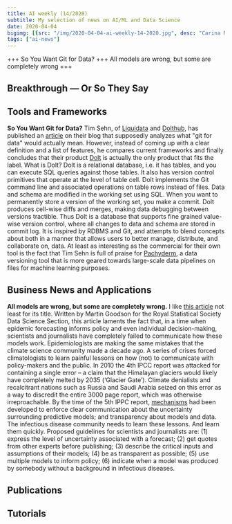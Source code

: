 ```yaml
---
title: AI weekly (14/2020)
subtitle: My selection of news on AI/ML and Data Science
date: 2020-04-04
bigimg: [{src: "/img/2020-04-04-ai-weekly-14-2020.jpg", desc: "Carina Nebula (Hubble Heritage)"}]
tags: ["ai-news"]
---
```



+++ So You Want Git for Data? +++ All models are wrong, but some are completely wrong +++


 
<!--more-->



## Breakthrough &mdash; Or So They Say

 
 


## Tools and Frameworks

**So You Want Git for Data?** Tim Sehn, of [Liquidata](https://www.liquidata.co/) and [Dolthub](https://www.dolthub.com/), has published an [article](https://www.dolthub.com/blog/2020-03-06-so-you-want-git-for-data/) on their blog that supposedly analyzes what "git for data" would actually mean. However, instead of coming up with a clear definition and a list of features, he compares current frameworks and finally concludes that their product [Dolt](https://github.com/liquidata-inc/dolt) is actually the only product that fits the label. What is Dolt? Dolt is a relational database, i.e. it has tables, and you can execute SQL queries against those tables. It also has version control primitives that operate at the level of table cell. Dolt implements the Git command line and associated operations on table rows instead of files. Data and schema are modified in the working set using SQL. When you want to permanently store a version of the working set, you make a commit. Dolt produces cell-wise diffs and merges, making data debugging between versions tractible. Thus Dolt is a database that supports fine grained value-wise version control, where all changes to data and schema are stored in commit log.  It is inspired by RDBMS and Git, and attempts to blend concepts about both in a manner that allows users to better manage, distribute, and collaborate on, data. At least as interesting as the commercial for their own tool is the fact that Tim Sehn is full of praise for [Pachyderm](https://github.com/pachyderm/pachyderm), a data versioning tool that is more geared towards large-scale data pipelines on files for machine learning purposes. 



## Business News and Applications

**All models are wrong, but some are completely wrong.** I like [this article](https://rssdss.design.blog/2020/03/31/all-models-are-wrong-but-some-are-completely-wrong) not least for its title. Written by Martin Goodson for the Royal Statistical Society Data Science Section, this article laments the fact that, in a time when epidemic forecasting informs policy and even individual decision-making, scientists and journalists have completely failed to communicate how these models work. Epidemiologists are making the same mistakes that the climate science community made a decade ago. A series of crises forced climatologists to learn painful lessons on how (not) to communicate with policy-makers and the public. In 2010 the 4th IPCC report was attacked for containing a single error – a claim that the Himalayan glaciers would likely have completely melted by 2035 (‘Glacier Gate’). Climate denialists and recalcitrant nations such as Russia and Saudi Arabia seized on this error as a way to discredit the entire 3000 page report, which was otherwise irreproachable. By the time of the 5th IPPC report, [mechanisms](https://www.ipcc.ch/site/assets/uploads/2017/08/AR5_Uncertainty_Guidance_Note.pdf) had been developed to enforce clear communication about the uncertainty surrounding predictive models; and transparency about models and data. The infectious disease community needs to learn these lessons. And learn them quickly. Proposed guidelines for scientists and journalists are: (1) express the level of uncertainty associated with a forecast; (2) get quotes from other experts before publishing; (3) describe the critical inputs and assumptions of their models; (4) be as transparent as possible; (5) use multiple models to inform policy; (6) indicate when a model was produced by somebody without a background in infectious diseases.



## Publications
 




## Tutorials
 